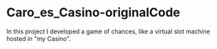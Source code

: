 # Caro_es_Casino-originalCode
In this project I developed a game of chances, like a virtual slot machine hosted in "my Casino". 
